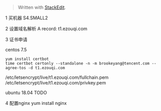 


> Written with [StackEdit](https://stackedit.io/).


1 买机器
S4.SMALL2

2 设置域名解析
A record: t1.ezouqi.com

3 证书申请

centos 7.5
```
yum install certbot
time certbot certonly --standalone -n -m brookeyang@tencent.com --agree-tos -d t1.ezouqi.com
```
/etc/letsencrypt/live/t1.ezouqi.com/fullchain.pem
/etc/letsencrypt/live/t1.ezouqi.com/privkey.pem


ubuntu 18.04
TODO

4 配置nginx
yum install nginx


<!--stackedit_data:
eyJoaXN0b3J5IjpbLTE3NzQyMzI0MzMsLTg0NzAwMDkxNiwyMT
AyMjExMjIxLC0yNjc2OTU1NjhdfQ==
-->